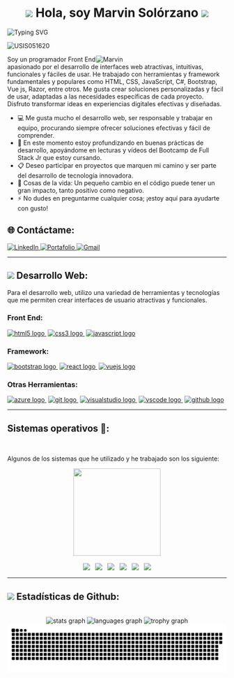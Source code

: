 <h1 align="center"> <img src="https://media.giphy.com/media/hvRJCLFzcasrR4ia7z/giphy.gif" width="35"> <b>Hola, soy Marvin Solórzano</b> <img src='https://raw.githubusercontent.com/ShahriarShafin/ShahriarShafin/main/Assets/handshake.gif' width="100px"> </h1>

![Typing SVG](https://readme-typing-svg.herokuapp.com?size=18&center=true&vCenter=true&width=720&duration=8000&lines=Creando+experiencias+web+interactivas+y+eficientes.)

<p align="left"> <img src="https://komarev.com/ghpvc/?username=USIS051620&label=Profile%20views&color=0e75b6&style=flat" alt="USIS051620"/> </p>

<img align="right" width=300px alt="Marvin" src="https://sdmntprwestus2.oaiusercontent.com/files/00000000-e724-61f8-b78b-9554cd434b00/raw?se=2025-04-18T18%3A45%3A50Z&sp=r&sv=2024-08-04&sr=b&scid=cf9cb9be-5f00-58a3-b0cf-f4d38d3060e2&skoid=b53ae837-f585-4db7-b46f-2d0322fce5a9&sktid=a48cca56-e6da-484e-a814-9c849652bcb3&skt=2025-04-17T20%3A25%3A32Z&ske=2025-04-18T20%3A25%3A32Z&sks=b&skv=2024-08-04&sig=BNUWIzRqBQ9uNVLB7xnZpaySb2G51MGwfvMSHPngG5E%3D" />

Soy un programador Front End apasionado por el desarrollo de interfaces web atractivas, intuitivas, funcionales y fáciles de usar. He trabajado con herramientas y framework fundamentales y populares como HTML, CSS, JavaScript, C#, Bootstrap, Vue js, Razor, entre otros. Me gusta crear soluciones personalizadas y fácil de usar, adaptadas a las necesidades específicas de cada proyecto. Disfruto transformar ideas en experiencias digitales efectivas y diseñadas.

- 💻 Me gusta mucho el desarrollo web, ser responsable y trabajar en equipo, procurando siempre ofrecer soluciones efectivas y fácil de comprender. <br/>
- 📓 En este momento estoy profundizando en buenas prácticas de desarrollo, apoyándome en lecturas y vídeos del Bootcamp de Full Stack Jr que estoy cursando. <br/>
- 📋 Deseo participar en proyectos que marquen mi camino y ser parte del desarrollo de tecnología innovadora. <br/>
- 📖 Cosas de la vida: Un pequeño cambio en el código puede tener un gran impacto, tanto positivo como negativo.
- ⚡ No dudes en preguntarme cualquier cosa; ¡estoy aquí para ayudarte con gusto! <br/>
  
<h2> 🌐 Contáctame: </h2>

<a href="https://www.linkedin.com/in/marvin-josu%C3%A9-sol%C3%B3rzano-cruz-b0042a268/" target="_blank">
  <img src="https://img.shields.io/badge/LinkedIn-%230077B5.svg?style=for-the-badge&logo=linkedin&logoColor=white" height="34" alt="LinkedIn" />
</a>

<a href="https://marvinsolorzano.com/" target="_blank">
  <img src="https://img.shields.io/badge/Portafolio-%23000000.svg?style=for-the-badge&logo=firefox&logoColor=%23FF7139" height="34" alt="Portafolio" />
</a>

<a href="mailto:marvinjosuesolorzano178@gmail.com" target="_blank">
  <img src="https://img.shields.io/badge/Gmail-D14836?style=for-the-badge&logo=gmail&logoColor=white" height="34" alt="Gmail" />
</a>

<hr>

<h2>
  <picture>
    <img src="https://github.com/7oSkaaa/7oSkaaa/blob/main/Images/Front_End.gif?raw=true" width="50px">
  </picture>
  Desarrollo Web:
</h2>

<p>
  Para el desarrollo web, utilizo una variedad de herramientas y tecnologías que me permiten 
  crear interfaces de usuario atractivas y funcionales.
</p>

<h3>Front End: </h3>
<div align="left">
  <a href="https://www.w3.org/html/" target="_blank">
    <img src="https://img.shields.io/badge/HTML5-E34F26?logo=html5&logoColor=white&style=for-the-badge" height="34" alt="html5 logo" />
  </a>
  <img width="" />
  <a href="https://www.w3.org/Style/CSS/" target="_blank">
    <img src="https://img.shields.io/badge/CSS3-1572B6?logo=css3&logoColor=white&style=for-the-badge" height="34" alt="css3 logo" />
  </a>
  <img width="" />
  <a href="https://developer.mozilla.org/en-US/docs/Web/JavaScript" target="_blank">
    <img src="https://img.shields.io/badge/JavaScript-F7DF1E?logo=javascript&logoColor=black&style=for-the-badge" height="34" alt="javascript logo" />
  </a>
</div>

<h3>Framework: </h3>
<div align="left">
  <a href="https://getbootstrap.com/" target="_blank">
    <img src="https://img.shields.io/badge/Bootstrap-7952B3?logo=bootstrap&logoColor=white&style=for-the-badge" height="34" alt="bootstrap logo" />
  </a>
  <img width="" />
  <a href="https://reactjs.org/" target="_blank">
    <img src="https://img.shields.io/badge/React-61DAFB?logo=react&logoColor=black&style=for-the-badge" height="34" alt="react logo" />
  </a>
  <img width="" />
  <a href="https://vuejs.org/" target="_blank">
    <img src="https://img.shields.io/badge/Vue.js-4FC08D?logo=vuedotjs&logoColor=black&style=for-the-badge" height="34" alt="vuejs logo" />
  </a>
</div>

<h3>Otras Herramientas: </h3>
<div align="left">
  <a href="https://azure.microsoft.com" target="_blank">
    <img src="https://img.shields.io/badge/Microsoft Azure-0078D4?logo=microsoftazure&logoColor=white&style=for-the-badge" height="34" alt="azure logo" />
  </a>
  <img width="" />
  <a href="https://git-scm.com/" target="_blank">
    <img src="https://img.shields.io/badge/Git-F05032?logo=git&logoColor=white&style=for-the-badge" height="34" alt="git logo" />
  </a>
  <img width="" />
  <a href="https://visualstudio.microsoft.com/" target="_blank">
    <img src="https://img.shields.io/badge/Visual Studio-5C2D91?logo=visualstudio&logoColor=white&style=for-the-badge" height="34" alt="visualstudio logo" />
  </a>
  <img width="" />
  <a href="https://code.visualstudio.com/" target="_blank">
    <img src="https://img.shields.io/badge/Visual Studio Code-007ACC?logo=visualstudiocode&logoColor=white&style=for-the-badge" height="34" alt="vscode logo" />
  </a>
  <img width="" />
  <a href="https://github.com/" target="_blank">
    <img src="https://img.shields.io/badge/GitHub-181717?logo=github&logoColor=white&style=for-the-badge" height="34" alt="github logo" />
  </a>
</div>

<hr>

<h2>Sistemas operativos 🐧:</h2>
<br>
<p>Algunos de los sistemas que he utilizado y he trabajado son los siguiente:</p>
<p align='center'>
  <img src="https://media.giphy.com/media/WFZvB7VIXBgiz3oDXE/giphy.gif" width="200" height="200" frameBorder="0" class="giphy-embed" allowFullScreen>
</p>

<p align='center'>
  <img src="https://img.shields.io/badge/Linux-FCC624?style=for-the-badge&logo=linux&logoColor=black">&nbsp;&nbsp;
  <img src="https://img.shields.io/badge/Kali_Linux-557C94?style=for-the-badge&logo=kalilinux&logoColor=white">&nbsp;&nbsp;
  <img src="https://img.shields.io/badge/Ubuntu-E95420?style=for-the-badge&logo=ubuntu&logoColor=white">&nbsp;&nbsp;
  <img src="https://img.shields.io/badge/Debian-A81D33?style=for-the-badge&logo=debian&logoColor=white">&nbsp;&nbsp;
  <img src="https://img.shields.io/badge/Windows-0078D6?style=for-the-badge&logo=windows&logoColor=white">&nbsp;&nbsp;
  <img src="https://img.shields.io/badge/Zorin%20OS-0078D4?style=for-the-badge&logo=zorin&logoColor=white">
</p>

<hr>

<h2>
  <picture>
    <img src="https://github.com/7oSkaaa/7oSkaaa/blob/main/Images/Statistics.gif?raw=true" width="50px">
  </picture>
  Estadísticas de Github:
</h2>
<br>

<div align="center">
  <img src="https://github-readme-stats.vercel.app/api?username=USIS051620&hide_title=false&hide_rank=false&show_icons=true&include_all_commits=true&count_private=true&disable_animations=false&theme=github_dark&locale=es&hide_border=false&order=1" height="150" alt="stats graph"  />
  <img src="https://github-readme-stats.vercel.app/api/top-langs?username=USIS051620&locale=es&hide_title=false&layout=compact&card_width=320&langs_count=5&theme=github_dark&hide_border=false&order=2" height="150" alt="languages graph"/>
  <img src="https://github-profile-trophy.vercel.app?username=USIS051620&theme=discord&column=-1&row=1&margin-w=8&margin-h=8&no-bg=false&no-frame=false&order=4" height="150" alt="trophy graph"  />
</div>

<div align="center">
  <picture align="center">
    <source media="(prefers-color-scheme: dark)" srcset="https://raw.githubusercontent.com/Niefee/niefee/master/assets/github-contribution-grid-snake.svg">
    <source media="(prefers-color-scheme: light)" srcset="https://raw.githubusercontent.com/Niefee/niefee/master/assets/github-contribution-grid-snake.svg">
    <img alt="github contribution grid snake animation" src="https://raw.githubusercontent.com/Niefee/niefee/master/assets/github-contribution-grid-snake.svg">
  </picture>
</div>


<!--
**USIS051620/USIS051620** is a ✨ _special_ ✨ repository because its `README.md` (this file) appears on your GitHub profile.

Here are some ideas to get you started:

- 🔭 I’m currently working on ...
- 🌱 I’m currently learning ...
- 👯 I’m looking to collaborate on ...
- 🤔 I’m looking for help with ...
- 💬 Ask me about ...
- 📫 How to reach me: ...
- 😄 Pronouns: ...
- ⚡ Fun fact: ...
-->
